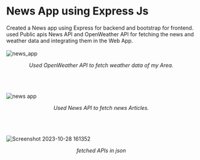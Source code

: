 # News App using Express Js

Created a News app using Express for backend and bootstrap for frontend. used Public apis News API and OpenWeather API for fetching the news and weather data and integrating them in the Web App.
<br><br>
![news_app](https://github.com/BenjaminKoshyBiju/Node_projects/assets/97573363/ba1c6015-243d-44ef-b275-086d582c597f)
<p align="center"> <i>Used OpenWeather API to fetch weather data of my Area.</i> </p>

<br><br><br>
![news app](https://github.com/BenjaminKoshyBiju/Node_projects/assets/97573363/ca470788-087f-4ff2-bbe9-6fa0bec63d6d)
<p align="center"> <i>Used News API to fetch news Articles.</i> </p>

<br><br><br>
![Screenshot 2023-10-28 161352](https://github.com/BenjaminKoshyBiju/Node_projects/assets/97573363/3155567a-d9d0-416e-a900-ab360b769db1)
<p align="center"> <i>fetched APIs in json</i> </p>


